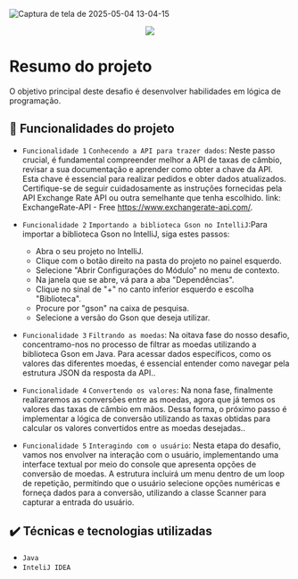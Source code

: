 ![Captura de tela de 2025-05-04 13-04-15](https://github.com/user-attachments/assets/a86c9c56-f39e-4cff-9ac1-17a32b5fb63a)
  
<p align="center">
<img loading="lazy" src="http://img.shields.io/static/v1?label=STATUS&message=%20FINALIZADO&color=GREEN&style=for-the-badge"/>
</p>

# Resumo do projeto
O objetivo principal deste desafio é desenvolver habilidades em lógica de programação.

## 🔨 Funcionalidades do projeto

- `Funcionalidade 1` `Conhecendo a API para trazer dados`:  Neste passo crucial, é fundamental compreender melhor a API de taxas de câmbio, revisar a sua documentação e aprender como obter a chave da API.
Esta chave é essencial para realizar pedidos e obter dados atualizados. Certifique-se de seguir cuidadosamente as instruções fornecidas pela API Exchange Rate API ou outra semelhante que tenha escolhido.
link: ExchangeRate-API - Free https://www.exchangerate-api.com/.
- `Funcionalidade 2` `Importando a biblioteca Gson no IntelliJ`:Para importar a biblioteca Gson no IntelliJ, siga estes passos:
  - Abra o seu projeto no IntelliJ.
  - Clique com o botão direito na pasta do projeto no painel esquerdo.
  - Selecione "Abrir Configurações do Módulo" no menu de contexto.
  - Na janela que se abre, vá para a aba "Dependências".
  - Clique no sinal de "+" no canto inferior esquerdo e escolha "Biblioteca".
  - Procure por "gson" na caixa de pesquisa.
  - Selecione a versão do Gson que deseja utilizar.

- `Funcionalidade 3` `Filtrando as moedas`: Na oitava fase do nosso desafio, concentramo-nos no processo de filtrar as moedas utilizando a biblioteca Gson em Java.
Para acessar dados específicos, como os valores das diferentes moedas, é essencial entender como navegar pela estrutura JSON da resposta da API..
- `Funcionalidade 4` `Convertendo os valores`: Na nona fase, finalmente realizaremos as conversões entre as moedas, agora que já temos os valores das taxas de câmbio em mãos.
Dessa forma, o próximo passo é implementar a lógica de conversão utilizando as taxas obtidas para calcular os valores convertidos entre as moedas desejadas.. 
- `Funcionalidade 5` `Interagindo com o usuário`: Nesta etapa do desafio, vamos nos envolver na interação com o usuário, implementando uma interface textual por meio do console que apresenta opções de conversão de moedas.
A estrutura incluirá um menu dentro de um loop de repetição, permitindo que o usuário selecione opções numéricas e forneça dados para a conversão, utilizando a classe Scanner para capturar a entrada do usuário.

## ✔️ Técnicas e tecnologias utilizadas

- ``Java``
- ``InteliJ IDEA``
